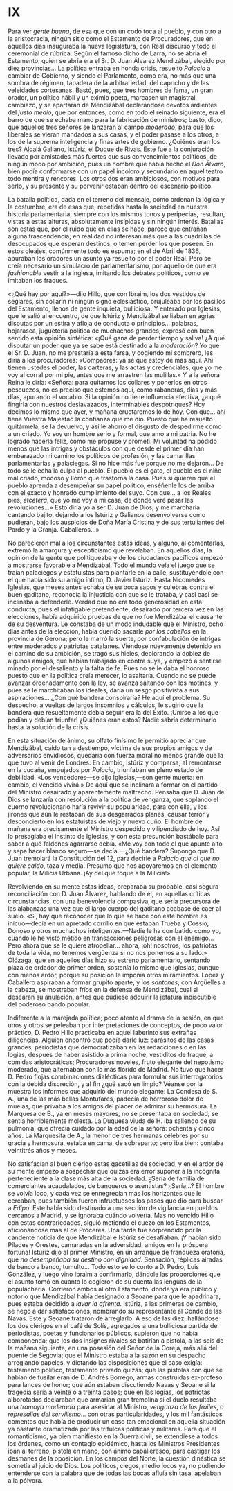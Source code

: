 # IX

Para ver *gente buena*, de esa que con un codo toca al pueblo, y con otro a la
aristocracia, ningún sitio como el Estamento de Procuradores, que en aquellos
días inauguraba la nueva legislatura, con Real discurso y todo el ceremonial de
rúbrica. Según el famoso dicho de Larra, no se abría el Estamento; quien se
abría era el Sr. D. Juan Álvarez Mendizábal, elegido por diez provincias... La
política entraba en honda crisis, resuelto *Palacio* a cambiar de Gobierno,
y siendo el Parlamento, como era, no más que una sombra de régimen, tapadera de
la arbitrariedad, del capricho y de las veleidades cortesanas. Bastó, pues, que
tres hombres de fama, un gran orador, un político hábil y un eximio poeta,
marcasen un magistral cambiazo, y se apartaran de Mendizábal declarándose
devotos ardientes del *justo medio*, que por entonces, como en todo el reinado
siguiente, era el barro de que se echaba mano para la fabricación de ministros;
bastó, digo, que aquellos tres señores se lanzaran al campo *moderado*, para
que los liberales se vieran mandados a sus casas, y el poder pasase a los
otros, a los de la suprema inteligencia y finas artes de gobierno. ¿Quiénes
eran los tres? Alcalá Galiano, Istúriz, el Duque de Rivas. Este fue a la
conjuración llevado por amistades más fuertes que sus convencimientos
políticos, de ningún modo por ambición, pues un hombre que había hecho el *Don
Álvaro*, bien podía conformarse con un papel incoloro y secundario en aquel
teatro todo mentira y rencores. Los otros dos eran ambiciosos, con motivos para
serlo, y su presente y su porvenir estaban dentro del escenario político.

La batalla política, dada en el terreno del mensaje, como ordenan la lógica
y la costumbre, era de esas que, repetidas hasta la saciedad en nuestra
historia parlamentaria, siempre con los mismos tonos y peripecias, resultan,
vistas a estas alturas, absolutamente insípidas y sin ningún interés. Batallas
son estas que, por el ruido que en ellas se hace, parece que entrañan alguna
trascendencia; en realidad no interesan más que a las cuadrillas de desocupados
que esperan destinos, o temen perder los que poseen. En estos oleajes,
comúnmente todo es espuma; en el de Abril de 1836, apuraban los oradores un
asunto ya resuelto por el poder Real. Pero se creía necesario un simulacro de
parlamentarismo, por aquello de que era *fashionable* vestir a la inglesa,
imitando los debates políticos, como se imitaban los fraques.

«¿Qué hay por aquí?»—dijo Hillo, que con Ibraim, los dos vestidos de seglares,
sin collarín ni ningún signo eclesiástico, brujuleaba por los pasillos del
Estamento, llenos de gente inquieta, bulliciosa. Y enterado por Iglesias, que
le salió al encuentro, de que Istúriz y Mendizábal se liaban en agrias disputas
por un estira y afloja de conducta o principios... palabras, hojarasca,
juguetería política de muchachos grandes, expresó con buen sentido esta opinión
sintética: «¡Qué gana de perder tiempo y saliva! ¿A qué disputar un poder que
ya se sabe está destinado a la *moderación*? Yo que el Sr. D. Juan, no me
prestaría a esta farsa, y cogiendo mi sombrero, les diría a los procuradores:
«Compadres: ya sé que estoy de más aquí. Ahí tienen ustedes el poder, las
carteras, y las actas y credenciales, que yo me voy al corral por mi pie, antes
que me arrastren las mulillas.» Y a la señora Reina le diría: «Señora: para
quitamos los collares y ponerlos en otros pescuezos, no es preciso que estemos
aquí, como rabaneras, días y más días, apurando el vocablo. Si la opinión no
tiene influencia efectiva, ¿a qué fingirla con nuestros deslavazados,
interminables despotriques? Hoy decimos lo mismo que ayer, y mañana eructaremos
lo de hoy. Con que... ahí tiene Vuestra Majestad la confianza que me dio.
Puesto que ha resuelto quitármela, se la devuelvo, y así le ahorro el disgusto
de despedirme como a un criado. Yo soy un hombre serio y formal, que amo a mi
patria. No he logrado hacerla feliz, como me propuse y prometí. Mi voluntad ha
podido menos que las intrigas y obstáculos con que desde el primer día han
embarazado mi camino los políticos de profesión, y las camarillas
parlamentarias y palaciegas. Si no hice más fue porque no me dejaron... De todo
se le echa la culpa al pueblo. El pueblo es el gato, el pueblo es el niño mal
criado, mocoso y llorón que trastorna la casa. Pues si quieren que el pueblo
aprenda a desempeñar su papel político, enséñenle los de arriba con el exacto
y honrado cumplimiento del suyo. Con que... a los Reales pies, *etcétera*, que
yo me voy a mi casa, de donde veré pasar las revoluciones...» Esto diría yo
a ser D. Juan de Dios, y me marcharía cantando bajito, dejando a los Istúriz
y Galianos desenvolverse como pudieran, bajo los auspicios de Doña María
Cristina y de sus tertuliantes del Pardo y la Granja. Caballeros...»

No parecieron mal a los circunstantes estas ideas, y alguno, al comentarlas,
extremó la amargura y escepticismo que revelaban. En aquellos días, la opinión
de la gente que politiqueaba y de los ciudadanos pacíficos empezó a mostrarse
favorable a Mendizábal. Todo el mundo veía el juego que se traían palaciegos
y estatuistas para plantarle en la calle, sustituyéndole con el que había sido
su amigo íntimo, D. Javier Istúriz. Hasta Nicomedes Iglesias, que meses antes
echaba de su boca sapos y culebras contra el buen gaditano, reconocía la
injusticia con que se le trataba, y casi casi se inclinaba a defenderle. Verdad
que no era todo generosidad en esta conducta, pues el infatigable pretendiente,
desairado por tercera vez en las elecciones, había adquirido pruebas de que no
fue Mendizábal el causante de su desventura. Le constaba de un modo indudable
que el Ministro, ocho días antes de la elección, había querido sacarle *por los
cabellos* en la provincia de Gerona; pero le marró la suerte, por confabulación
de intrigas entre moderados y patriotas catalanes. Viéndose nuevamente detenido
en el camino de su ambición, se tragó sus hieles, deplorando la doblez de
algunos amigos, que habían trabajado en contra suya, y empezó a sentirse minado
por el desaliento y la falta de fe. Pues no se le daba el honroso puesto que en
la política creía merecer, lo asaltaría. Cuando no se puede avanzar
ordenadamente con la ley, se avanza saltando con los motines, y pues se le
marchitaban los ideales, daría un sesgo positivista a sus aspiraciones... ¿Con
qué bandera conspiraría? He aquí el problema. Su despecho, a vueltas de largos
insomnios y cálculos, le sugirió que la bandera que resueltamente debía seguir
era la del Éxito. ¡Unirse a los que podían y debían triunfar! ¿Quiénes eran
estos? Nadie sabría determinarlo hasta la solución de la crisis.

En esta situación de ánimo, su olfato finísimo le permitió apreciar que
Mendizábal, caído tan a destiempo, víctima de sus propios amigos y de
adversarios envidiosos, quedaría con fuerza moral no menos grande que la que
tuvo al venir de Londres. En cambio, Istúriz y comparsa, al remontarse en la
cucaña, empujados por *Palacio*, triunfaban en pleno estado de debilidad. «Los
vencedores—se dijo Iglesias,—son gente muerta: en cambio, el vencido vivirá.»
De aquí que se inclinara a formar en el partido del Ministro desairado
y aparentemente maltrecho. Pensaba que D. Juan de Dios se lanzaría con
resolución a la política de venganza, que soplando el cuerno revolucionario
haría revivir su popularidad, para con ella, y los jirones que aún le restaban
de sus desgarrados planes, causar terror y desconcierto en los estatuistas de
viejo y nuevo cuño. El hombre de mañana era precisamente el Ministro despedido
y vilipendiado de hoy. Así lo presagiaba el instinto de Iglesias, y con esta
presunción bastábale para saber a qué faldones agarrarse debía. «Me voy con
todo el que apunte alto y sepa hacer blanco seguro—se decía.—¿Qué bandera?
Supongo que D. Juan tremolará la Constitución del 12, para decirle a *Palacio*
*que al que no quiere caldo*, taza y media. Presumo que nos apoyaremos en el
elemento popular, la Milicia Urbana. ¡Ay del que toque a la Milicia!»

Revolviendo en su mente estas ideas, preparaba su probable, casi segura
reconciliación con D. Juan Álvarez, hablando de él, en aquellas críticas
circunstancias, con una benevolencia compasiva, que sería precursora de las
alabanzas una vez que el largo cuerpo del gaditano acabase de caer al suelo.
«Sí, hay que reconocer que lo que se hace con este hombre es inicuo—decía en un
apretado corrillo en que estaban Trueba y Cossío, Donoso y otros muchachos
inteligentes.—Nadie le ha combatido como yo, cuando le he visto metido en
transacciones peligrosas con el enemigo... Pero ahora que se le quiere
atropellar... ahora, ¡oh! nosotros, los patriotas de toda la vida, no tenemos
vergüenza si no nos ponemos a su lado.» Olózaga, que en aquellos días hizo su
estreno parlamentario, sentando plaza de ordador de primer orden, sostenía lo
mismo que Iglesias, aunque con menos ardor, porque su posición le imponía otros
miramientos. López y Caballero aspiraban a formar grupito aparte, y los
*santones*, con Argüelles a la cabeza, se mostraban fríos en la defensa de
Mendizábal, cual si desearan su anulación, antes que pudiese adquirir la
jefatura indiscutible del poderoso bando popular.

Indiferente a la marejada política; poco atento al drama de la sesión, en que
unos y otros se peleaban por interpretaciones de conceptos, de poco valor
práctico, D. Pedro Hillo practicaba en aquel laberinto sus extrañas
diligencias. Alguien encontró que podía darle luz: parásitos de las casas
grandes; periodistas que democratizaban en las redacciones o en las logias,
después de haber asistido a prima noche, vestiditos de fraque, a comidas
aristocráticas; Procuradores noveles, fruto elegante del nepotismo moderado,
que alternaban con lo más florido de Madrid. No tuvo que hacer D. Pedro flojas
combinaciones dialécticas para formular sus interrogatorios con la debida
discreción, y al fin ¿qué sacó en limpio? Véanse por la muestra los informes
que adquirió del mundo elegante: La Condesa de S. A., una de las más bellas
Montúfares, padecía de horroroso dolor de muelas, que privaba a los amigos del
placer de admirar su hermosura. La Marquesa de B., ya en meses mayores, no se
presentaba en sociedad; se sentía horriblemente molesta. La Duquesa viuda de H.
iba saliendo de su pulmonía, que ofrecía cuidado por la edad de la señora:
ochenta y cinco años. La Marquesita de A., la menor de tres hermanas célebres
por su gracia y hermosura, estaba en cama, de sobreparto; pero iba bien:
contaba veintitrés años y meses.

No satisfacían al buen clérigo estas gacetillas de sociedad, y en el ardor de
su mente empezó a sospechar que quizás era error suponer a la incógnita
perteneciente a la clase más alta de la sociedad. ¿Sería de familia de
comerciantes acaudalados, de banqueros o asentistas? ¿Sería...? El hombre se
volvía loco, y cada vez se ennegrecían más los horizontes que le cercaban, pues
también fueron infructuosos los pasos que dio para buscar a *Edipo*. Este había
sido destinado a una sección de vigilancia en pueblos cercanos a Madrid, y se
ignoraba cuándo volvería. Mas no vencido Hillo con estas contrariedades, siguió
metiendo el cuezo en los Estamentos, aficionándose más al de Próceres. Una
tarde fue sorprendido por la candente noticia de que Mendizábal e Istúriz se
desafiaban. ¡Y habían sido Pílades y Orestes, camaradas en la adversidad,
amigos en la próspera fortuna! Istúriz dijo al primer Ministro, en un arranque
de franqueza oratoria, que *no desempeñaba su destino con dignidad*. Sensación,
réplicas airadas de banco a banco, tumulto... Todo esto se lo contó a D. Pedro,
Luis González, y luego vino Ibraim a confirmarlo, dándole las proporciones que
el asunto tomó en cuanto lo cogieron de su cuenta las lenguas de la
populachería. Corrieron ambos al otro Estamento, donde ya era público y notorio
que Mendizábal había designado a Seoane para que le apadrinara, pues estaba
decidido a *lavar la afrenta*. Istúriz, a las primeras de cambio, se negó a dar
satisfacciones, nombrando su representante al Conde de las Navas. Este y Seoane
trataron de arreglarlo. A eso de las diez, hallándose los dos clérigos en el
café de Solís, agregados a una bulliciosa partida de periodistas, poetas
y funcionarios públicos, supieron que no había componenda; que los dos insignes
rivales se batirían a pistola, a las seis de la mañana siguiente, en una
posesión del Señor de la Coreja, más allá del puente de Segovia; que el
Ministro estaba a la sazón en su despacho arreglando papeles, y dictando las
disposiciones que el caso exigía: testamento político, testamento privado
quizás; que las pistolas con que se habían de fusilar eran de D. Andrés
Borrego, armas construidas ex-profeso para lances de honor; que aún estaban
discutiendo Navas y Seoane si la tragedia sería a veinte o a treinta pasos; que
en las logias, los patriotas alborotados declaraban que armarían gran tremolina
si el duelo resultaba una *tramoya moderada* para asesinar al Ministro,
*venganza de los frailes*, o *represalias del servilismo*... con otras
particularidades, y los mil fantásticos comentos que había de producir un caso
tan emocional en aquella situación ya bastante dramatizada por las trifulcas
políticas y militares. Para que el romanticismo, ya bien manifiesto en la
Guerra civil, se extendiese a todos los órdenes, como un contagio epidémico,
hasta los Ministros Presidentes iban al terreno, pistola en mano, con ánimo
caballeresco, para castigar los desmanes de la oposición. En los campos del
Norte, la cuestión dinástica se sometía al juicio de Dios. Los políticos,
ciegos, medio locos ya, no pudiendo entenderse con la palabra que de todas las
bocas afluía sin tasa, apelaban a la pólvora.

